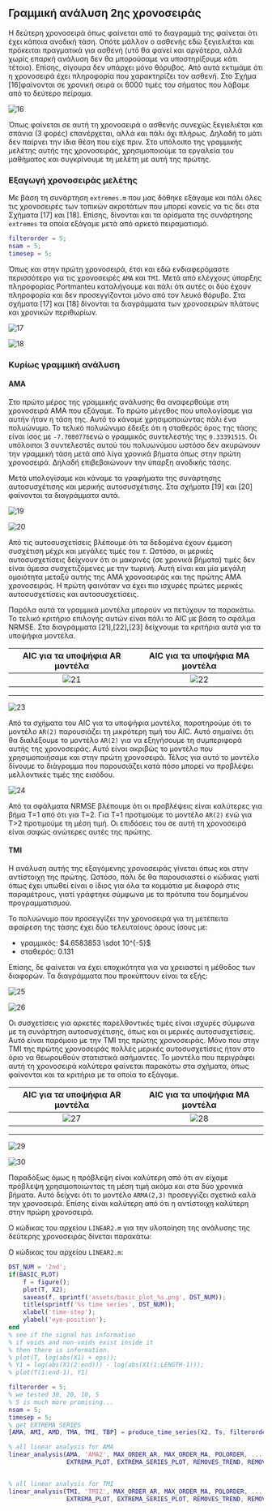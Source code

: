 ## Γραμμική ανάλυση 2ης χρονοσειράς
Η δεύτερη χρονοσειρά όπως φαίνεται από το διαγραμμά της φαίνεται ότι έχει κάποια ανοδική τάση. Οπότε μάλλον ο ασθενής εδώ ξεγιελιέται και πρόκειται πραγματικά για ασθενή (υτό θα φανεί και αργότερα, αλλά χωρίς επαρκή ανάλυση δεν θα μπορούσαμε να υποστηρίξουμε κάτι τέτοιο). Επίσης, σίγουρα δεν υπάρχει μόνο θόρυβος. Από αυτά εκτιμάμε ότι η χρονοσειρά έχει πληροφορία που χαρακτηρίζει τον ασθενή. Στο Σχήμα [16]φαίνονται σε χρονική σειρά οι 6000 τιμές του σήματος που λάβαμε από το δεύτερο πείραμα.

![16](../assets/basic_plot_2nd.png "Χρονοσειρά 2")

Όπως φαίνεται σε αυτή τη χρονοσειρά ο ασθενής συνεχώς ξεγιελιέται και σπάνια (3 φορές) επανέρχεται, αλλά και πάλι όχι πλήρως. Δηλαδή το μάτι δεν παίρνει την ίδια θέση που είχε πριν. Στο υπόλοιπο της γραμμικής μελέτης αυτής της χρονοσειράς, χρησιμοποιούμε τα εργαλεία του μαθήματος και συγκρίνουμε τη μελέτη με αυτή της πρώτης.

### Εξαγωγή χρονοσειράς μελέτης
Με βάση τη συνάρτηση `extremes.m` που μας δόθηκε εξάγαμε και πάλι όλες τις χρονοσειρές των τοπικών ακροτάτων που μπορεί κανείς να τις δει στα Σχήματα [17] και [18]. Επίσης, δίνονται και τα ορίσματα της συνάρτησης `extremes` τα οποία εξάγαμε μετά από αρκετό πειραματισμό.
```matlab
filterorder = 5;
nsam = 5;
timesep = 5;
``` 
Όπως και στην πρώτη χρονοσειρά, έτσι και εδώ ενδιαφερόμαστε περισσότερο για τις χρονοσειρές `AMA` και `TMI`. Μετά από ελέγχους ύπαρξης πληροφορίας Portmanteu καταλήγουμε και πάλι ότι αυτές οι δύο έχουν πληροφορία και δεν προσεγγίζονται μόνο από τον λευκό θόρυβο. Στα σχήματα [17] και [18] δίνονται τα διαγράμματα των χρονοσειρών πλάτους και χρονικών περιθωρίων.

![17](../assets/AM_plot_2nd.png  "Χρονοσειρές πλάτους")


![18](../assets/TM_plot_2nd.png "Χρονοσειρές χρόνου")

### Κυρίως γραμμική ανάλυση
#### AMA
Στο πρώτο μέρος της γραμμικής ανάλυσης θα αναφερθούμε στη χρονοσειρά AMA που εξάγαμε. Το πρώτο μέγεθος που υπολογίσαμε για αυτήν ήταν η τάση της. Αυτό το κάναμε χρησιμοποιώντας πάλι ένα πολυώνυμο. Το τελικό πολυώνυμο έδειξε ότι η σταθερός όρος της τάσης είναι ίσος με `-7.7080776`ενώ ο γραμμικός συντελεστής της `0.33391515`. Οι υπόλοιποι 3 συντελεστές αυτού του πολυωνύμου ωστόσο δεν ακυρώνουν την γραμμική τάση μετά από λίγα χρονικά βήματα όπως στην πρώτη χρονοσειρά. Δηλαδή επιβεβαιώνουν την ύπαρξη ανοδικής τάσης.

Μετά υπολογίσαμε και κάναμε τα γραφήματα της συνάρτησης αυτοσυσχέτισης και μερικής αυτοσυσχέτισης. Στα σχήματα [19] και [20] φαίνονται τα διαγράμματα αυτά.

![19](../assets/autocorrelation_AMA2.png "Συνάρτηση αυτοσυσχέτισης")

![20](../assets/partial_autocorrelations_AMA2.png "Συνάρτηση μερικής αυτοσυσχέτισης")

Από τις αυτοσυσχετίσεις βλέπουμε ότι τα δεδομένα έχουν έμμεση συσχέτιση μέχρι και μεγάλες τιμές του $\tau$. Ωστόσο, οι μερικές αυτοσυσχετίσεις δείχνουν ότι οι μακρινές (σε χρονικά βήματα) τιμές δεν είναι άμεσα συσχετιζόμενες με την τωρινή. Αυτή είναι και μία μεγάλη ομοιότητα μεταξύ αυτής της AMA χρονοσειράς και της πρώτης AMA χρονοσειράς. Η πρώτη φαινόταν να έχει πιο ισχυρές πρώτες μερικές αυτοσυσχετίσεις και αυτοσυσχετίσεις.

Παρόλα αυτά τα γραμμικά μοντέλα μπορούν να πετύχουν τα παρακάτω. Το τελικό κριτήριο επιλογής αυτών είναι πάλι το AIC με βάση το σφάλμα NRMSE. Στα διαγράμματα [21],[22],[23] δείχνουμε τα κριτήρια αυτά για τα υποψήφια μοντέλα. 

AIC για τα υποψήφια AR μοντέλα | AIC για τα υποψήφια MA μοντέλα
:-------------------------:|:-------------------------:
![21](../assets/MA_AIC_AMA2.png "AIC για τα υποψήφια AR μοντέλα")  |  ![22](../assets/AR_AIC_AMA2.png "AIC για τα υποψήφια MA μοντέλα") 
---
![23](../assets/ARMA_AIC_AMA2.png "AIC για τα υποψήφια ARMA μοντέλα")

Από τα σχήματα του AIC για τα υποψήφια μοντέλα, παρατηρούμε ότι το μοντέλο `AR(2)` παρουσιάζει τη μικρότερη τιμή του AIC. Αυτό σημαίνει ότι θα διαλέξουμε το μοντέλο `AR(2)` για να εξηγήσουμε τη συμπεριφορά αυτής της χρονοσειράς. Αυτό είναι ακριβώς το μοντέλο που χρησιμοποιήσαμε και στην πρώτη χρονοσειρά. Τέλος για αυτό το μοντέλο δίνουμε το διάγραμμα που παρουσιάζει κατά πόσο μπορεί να προβλέψει μελλοντικές τιμές της εισόδου.

![24](../assets/AR_best_pred_AMA2.png "Προβλέψεις τιμών για το καλύτερο μοντέλο")

Από τα σφάλματα NRMSE βλέπουμε ότι οι προβλέψεις είναι καλύτερες για βήμα T=1 από ότι για T=2. Για T=1 προτιμούμε το μοντέλο `AR(2)` ενώ για T>2 προτιμούμε τη μέση τιμή. Οι επιδόσεις του σε αυτή τη χρονοσειρά είναι σαφώς ανώτερες αυτές της πρώτης.

#### TMI
Η ανάλυση αυτής της εξαγόμενης χρονοσειράς γίνεται όπως και στην αντίστοιχη της πρώτης. Ωστόσο, πάλι δε θα παρουσιαστεί ο κώδικας γιατί όπως έχει υπωθεί είναι ο ίδιος για όλα τα κομμάτια με διαφορά στις παραμέτρους, γιατί γράφτηκε σύμφωνα με τα πρότυπα του δομημένου προγραμματισμού.

Το πολυώνυμο που προσεγγίζει την χρονοσειρά για τη μετέπειτα αφαίρεση της τάσης έχει δύο τελευταίους όρους ίσους με:
-  γραμμικός: $4.6583853 \sdot 10^{-5}$
-  σταθερός: $0.131$ 


Επίσης, δε φαίνεται να έχει εποχικότητα για να χρειαστεί η μέθοδος των διαφορών.
Τα διαγράμματα που προκύπτουν είναι τα εξής:

![25](../assets/autocorrelation_TMI2.png "Συνάρτηση αυτοσυσχέτισης")

![26](../assets/partial_autocorrelations_TMI2.png "Συνάρτηση μερικής αυτοσυσχέτισης")

Οι συσχετίσεις για αρκετές παρελθοντικές τιμές είναι ισχυρές σύμφωνα με τη συνάρτηση αυτοσυσχέτισης, όπως και οι μερικές αυτοσυσχετίσεις. Αυτό είναι παρόμοιο με την TMI της πρώτης χρονοσειράς. Μόνο που στην TMI της πρώτης χρονοσειράς πολλές μερικές αυτοσυσχετίσεις ήταν στο όριο να θεωρουθούν στατιστικά ασήμαντες. Το μοντέλο που περιγράφει αυτή τη χρονοσειρά καλύτερα φαίνεται παρακάτω στα σχήματα, όπως φαίνονται και τα κριτήρια με τα οποία το εξάγαμε.


AIC για τα υποψήφια AR μοντέλα | AIC για τα υποψήφια MA μοντέλα
:-------------------------:|:-------------------------:
![27](../assets/MA_AIC_TMI2.png "AIC για τα υποψήφια AR μοντέλα")  |  ![28](../assets/AR_AIC_TMI2.png "AIC για τα υποψήφια MA μοντέλα") 
---
![29](../assets/ARMA_AIC_TMI2.png "AIC για τα υποψήφια ARMA μοντέλα")


![30](../assets/ARMA_best_pred_TMI2.png "Προβλέψεις τιμών για το καλύτερο μοντέλο")

Παραδόξως όμως η πρόβλεψη είναι καλύτερη από ότι αν είχαμε πρόβλεψη χρησιμοποιώντας τη μέση τιμή ακόμα και στα δύο χρονικά βήματα. Αυτό δείχνει ότι το μοντέλο `ARMA(2,3)` προσεγγίζει σχετικά καλά την χρονοσειρά. Επίσης είναι καλύτερη από ότι η αντίστοιχη καλύτερη στην πρώρη χρονοσειρά.

Ο κώδικας του αρχείου `LINEAR2.m` για την υλοποίηση της ανάλυσης της δεύτερης χρονοσειράς δίνεται παρακάτω:


Ο κώδικας του αρχείου `LINEAR2.m`:
```matlab
DST_NUM = '2nd';
if(BASIC_PLOT)
    f = figure();
    plot(T, X2);
    saveas(f, sprintf('assets/basic_plot_%s.png', DST_NUM));
    title(sprintf('%s time series', DST_NUM));
    xlabel('time-step');
    ylabel('eye-position');       
end
% see if the signal has information
% if voids and non-voids exist inside it
% then there is information.
% plot(T, log(abs(X1) + eps));
% Y1 = log(abs(X1(2:end))) - log(abs(X1(1:LENGTH-1)));
% plot(T(1:end-1), Y1)

filterorder = 5;
% we tested 30, 20, 10, 5
% 5 is much more promising...
nsam = 5;
timesep = 5;
% get EXTREMA SERIES 
[AMA, AMI, AMD, TMA, TMI, TBP] = produce_time_series(X2, Ts, filterorder, nsam, timesep, EXTREMA_PLOT, EXTREMA_SERIES_PLOT, FIR, DST_NUM);

% all linear analysis for AMA
linear_analysis(AMA, 'AMA2', MAX_ORDER_AR, MAX_ORDER_MA, POLORDER, ...
                EXTREMA_PLOT, EXTREMA_SERIES_PLOT, REMOVES_TREND, REMOVES_TREND_PLOT, AUTOCORR_PLOT, AKAIKE, DST_NUM);


% all linear analysis for TMI
linear_analysis(TMI, 'TMI2', MAX_ORDER_AR, MAX_ORDER_MA, POLORDER, ...
                EXTREMA_PLOT, EXTREMA_SERIES_PLOT, REMOVES_TREND, REMOVES_TREND_PLOT, AUTOCORR_PLOT, AKAIKE, DST_NUM);
```